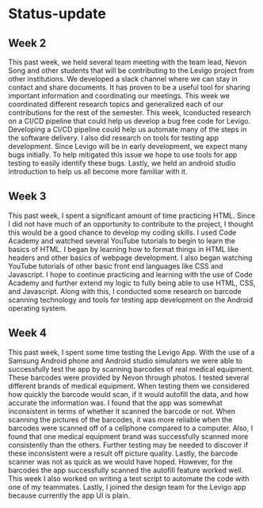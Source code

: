 # Status-update
## Week 2
This past week, we held several team meeting with the team lead, Nevon Song and other students that will be contributing to the Levigo project from other institutions. We developed a slack channel where we can stay in contact and share documents. It has proven to be a useful tool for sharing important information and coordinating our meetings. This week we coordinated different research topics and generalized each of our contributions for the rest of the semester. This week, Iconducted research on a CI/CD pipeline that could help us develop a bug free code for Levigo. Developing a CI/CD pipeline could help us automate many of the steps in the software delivery. I also did research on tools for testing app development. Since Levigo will be in early development, we expect many bugs initially. To help mitigated this issue we hope to use tools for app testing to easily identify these bugs. Lastly, we held an android studio introduction to help us all become more familiar with it. 

## Week 3
This past week, I spent a significant amount of time practicing HTML. Since I did not have much of an opportunity to contribute to the project, I thought this would be a good chance to develop my coding skills. I used Code Academy and watched several YouTube tutorials to begin to learn the basics of HTML. I began by learning how to format things in HTML like headers and other basics of webpage development. I also began watching YouTube tutorials of other basic front end languages like CSS and Javascript. I hope to continue practicing and learning with the use of Code Academy and further extend my logic to fully being able to use HTML, CSS, and Javascript. Along with this, I conducted some research on barcode scanning technology and tools for testing app development on the Android operating system. 

## Week 4
This past week, I spent some time testing the Levigo App. With the use of a Samsung Android phone and Android studio simulators we were able to successfully test the app by scanning barcodes of real medical equipment. These barcodes were provided by Nevon through photos. I tested several different brands of medical equipment. When testing them we considered how quickly the barcode would scan, if it would autofill the data, and how accurate the information was. I found that the app was somewhat inconsistent in terms of whether it scanned the barcode or not. When scanning the pictures of the barcodes, it was more reliable when the barcodes were scanned off of a cellphone compared to a computer. Also, I found that one medical equipment brand was successfully scanned more consistently than the others. Further testing may be needed to discover if these inconsistent were a result off picture quality. Lastly, the barcode scanner was not as quick as we would have hoped. However, for the barcodes the app successfully scanned the autofill feature worked well. This week I also worked on writing a test script to automate the code with one of my teammates. Lastly, I joined the design team for the Levigo app because currently the app UI is plain.

